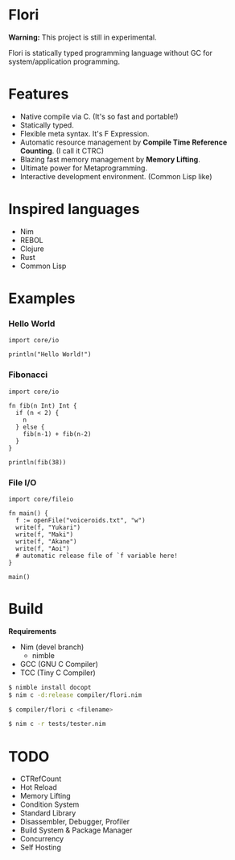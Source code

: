 
# Flori

**Warning:** This project is still in experimental.

Flori is statically typed programming language without GC for system/application programming.

# Features

- Native compile via C. (It's so fast and portable!)
- Statically typed.
- Flexible meta syntax. It's F Expression.
- Automatic resource management by **Compile Time Reference Counting**. (I call it CTRC)
- Blazing fast memory management by **Memory Lifting**.
- Ultimate power for Metaprogramming.
- Interactive development environment. (Common Lisp like)

# Inspired languages

- Nim
- REBOL
- Clojure
- Rust
- Common Lisp

# Examples

### Hello World
```
import core/io

println("Hello World!")
```

### Fibonacci
```
import core/io

fn fib(n Int) Int {
  if (n < 2) {
    n
  } else {
    fib(n-1) + fib(n-2)
  }
}

println(fib(38))
```

### File I/O
```
import core/fileio

fn main() {
  f := openFile("voiceroids.txt", "w")
  write(f, "Yukari")
  write(f, "Maki")
  write(f, "Akane")
  write(f, "Aoi")
  # automatic release file of `f variable here!
}

main()
```

# Build

**Requirements**

- Nim (devel branch)
  - nimble
- GCC (GNU C Compiler)
- TCC (Tiny C Compiler)

```sh
$ nimble install docopt
$ nim c -d:release compiler/flori.nim
```

```sh
$ compiler/flori c <filename>
```

```sh
$ nim c -r tests/tester.nim
```

# TODO

- CTRefCount
- Hot Reload
- Memory Lifting
- Condition System
- Standard Library
- Disassembler, Debugger, Profiler
- Build System & Package Manager
- Concurrency
- Self Hosting
